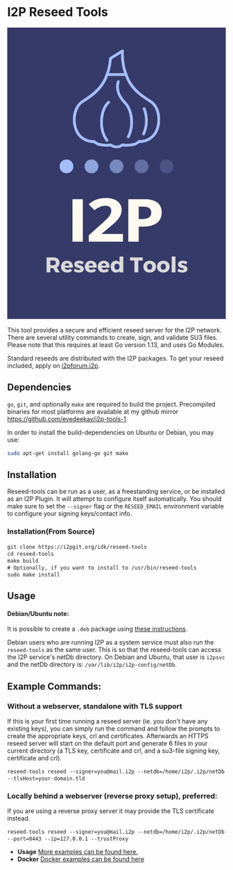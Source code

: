 I2P Reseed Tools
==================

![Reseed Tools Poster](content/images/reseed.png)

This tool provides a secure and efficient reseed server for the I2P network.
There are several utility commands to create, sign, and validate SU3 files.
Please note that this requires at least Go version 1.13, and uses Go Modules.

Standard reseeds are distributed with the I2P packages. To get your reseed
included, apply on [i2pforum.i2p](http://i2pforum.i2p).

## Dependencies

`go`, `git`, and optionally `make` are required to build the project.
Precompiled binaries for most platforms are available at my github mirror
https://github.com/eyedeekay/i2p-tools-1.

In order to install the build-dependencies on Ubuntu or Debian, you may use:

```sh
sudo apt-get install golang-go git make
```

## Installation

Reseed-tools can be run as a user, as a freestanding service, or be installed
as an I2P Plugin. It will attempt to configure itself automatically. You should
make sure to set the `--signer` flag or the `RESEED_EMAIL` environment variable
to configure your signing keys/contact info.

### Installation(From Source)

```
git clone https://i2pgit.org/idk/reseed-tools
cd reseed-tools
make build
# Optionally, if you want to install to /usr/bin/reseed-tools
sudo make install
```

## Usage

#### Debian/Ubuntu note:

It is possible to create a `.deb` package using [these instructions](docs/DEBIAN.md).

Debian users who are running I2P as a system service must also run the 
`reseed-tools` as the same user. This is so that the reseed-tools can access
the I2P service's netDb directory. On Debian and Ubuntu, that user is `i2psvc`
and the netDb directory is: `/var/lib/i2p/i2p-config/netDb`.

## Example Commands:

### Without a webserver, standalone with TLS support

If this is your first time running a reseed server (ie. you don't have any existing keys),
you can simply run the command and follow the prompts to create the appropriate keys, crl and certificates.
Afterwards an HTTPS reseed server will start on the default port and generate 6 files in your current directory
(a TLS key, certificate and crl, and a su3-file signing key, certificate and crl).

```
reseed-tools reseed --signer=you@mail.i2p --netdb=/home/i2p/.i2p/netDb --tlsHost=your-domain.tld
```

### Locally behind a webserver (reverse proxy setup), preferred:

If you are using a reverse proxy server it may provide the TLS certificate instead.

```
reseed-tools reseed --signer=you@mail.i2p --netdb=/home/i2p/.i2p/netDb --port=8443 --ip=127.0.0.1 --trustProxy
```

- **Usage** [More examples can be found here.](docs/EXAMPLES.md)
- **Docker** [Docker examples can be found here](docs/DOCKER.md)
 